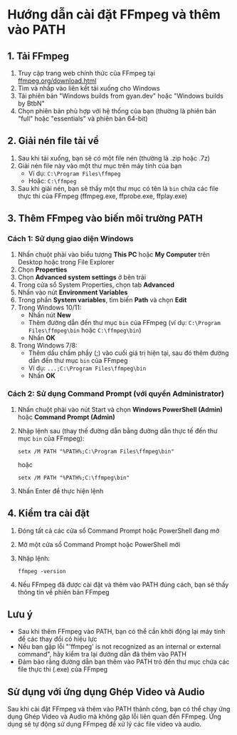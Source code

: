 # Hướng dẫn cài đặt FFmpeg và thêm vào PATH

## 1. Tải FFmpeg

1. Truy cập trang web chính thức của FFmpeg tại [ffmpeg.org/download.html](https://ffmpeg.org/download.html)
2. Tìm và nhấp vào liên kết tải xuống cho Windows
3. Tải phiên bản "Windows builds from gyan.dev" hoặc "Windows builds by BtbN"
4. Chọn phiên bản phù hợp với hệ thống của bạn (thường là phiên bản "full" hoặc "essentials" và phiên bản 64-bit)

## 2. Giải nén file tải về

1. Sau khi tải xuống, bạn sẽ có một file nén (thường là .zip hoặc .7z)
2. Giải nén file này vào một thư mục trên máy tính của bạn
   - Ví dụ: `C:\Program Files\ffmpeg`
   - Hoặc: `C:\ffmpeg`
3. Sau khi giải nén, bạn sẽ thấy một thư mục có tên là `bin` chứa các file thực thi của FFmpeg (ffmpeg.exe, ffprobe.exe, ffplay.exe)

## 3. Thêm FFmpeg vào biến môi trường PATH

### Cách 1: Sử dụng giao diện Windows

1. Nhấn chuột phải vào biểu tượng **This PC** hoặc **My Computer** trên Desktop hoặc trong File Explorer
2. Chọn **Properties**
3. Chọn **Advanced system settings** ở bên trái
4. Trong cửa sổ System Properties, chọn tab **Advanced**
5. Nhấn vào nút **Environment Variables**
6. Trong phần **System variables**, tìm biến **Path** và chọn **Edit**
7. Trong Windows 10/11:
   - Nhấn nút **New**
   - Thêm đường dẫn đến thư mục `bin` của FFmpeg (ví dụ: `C:\Program Files\ffmpeg\bin` hoặc `C:\ffmpeg\bin`)
   - Nhấn **OK**
8. Trong Windows 7/8:
   - Thêm dấu chấm phẩy (;) vào cuối giá trị hiện tại, sau đó thêm đường dẫn đến thư mục `bin` của FFmpeg
   - Ví dụ: `...;C:\Program Files\ffmpeg\bin`
   - Nhấn **OK**

### Cách 2: Sử dụng Command Prompt (với quyền Administrator)

1. Nhấn chuột phải vào nút Start và chọn **Windows PowerShell (Admin)** hoặc **Command Prompt (Admin)**
2. Nhập lệnh sau (thay thế đường dẫn bằng đường dẫn thực tế đến thư mục `bin` của FFmpeg):

   ```
   setx /M PATH "%PATH%;C:\Program Files\ffmpeg\bin"
   ```

   hoặc

   ```
   setx /M PATH "%PATH%;C:\ffmpeg\bin"
   ```

3. Nhấn Enter để thực hiện lệnh

## 4. Kiểm tra cài đặt

1. Đóng tất cả các cửa sổ Command Prompt hoặc PowerShell đang mở
2. Mở một cửa sổ Command Prompt hoặc PowerShell mới
3. Nhập lệnh:

   ```
   ffmpeg -version
   ```

4. Nếu FFmpeg đã được cài đặt và thêm vào PATH đúng cách, bạn sẽ thấy thông tin về phiên bản FFmpeg

## Lưu ý

- Sau khi thêm FFmpeg vào PATH, bạn có thể cần khởi động lại máy tính để các thay đổi có hiệu lực
- Nếu bạn gặp lỗi "'ffmpeg' is not recognized as an internal or external command", hãy kiểm tra lại đường dẫn đã thêm vào PATH
- Đảm bảo rằng đường dẫn bạn thêm vào PATH trỏ đến thư mục chứa các file thực thi (.exe) của FFmpeg

## Sử dụng với ứng dụng Ghép Video và Audio

Sau khi cài đặt FFmpeg và thêm vào PATH thành công, bạn có thể chạy ứng dụng Ghép Video và Audio mà không gặp lỗi liên quan đến FFmpeg. Ứng dụng sẽ tự động sử dụng FFmpeg để xử lý các file video và audio.